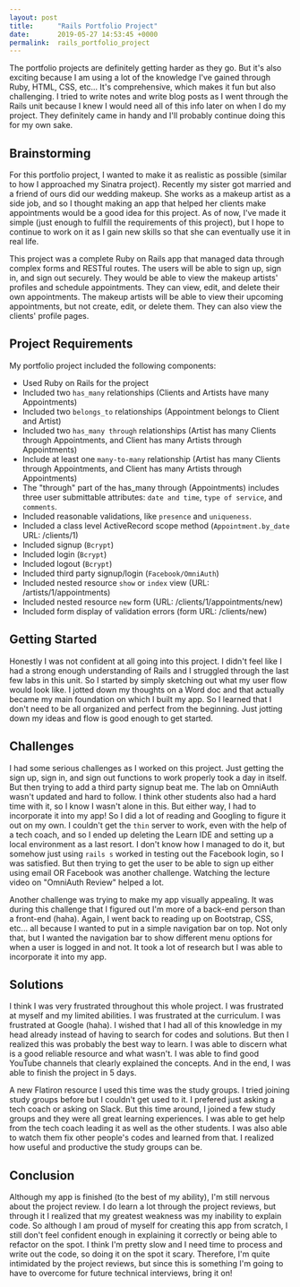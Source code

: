 ```yaml
---
layout: post
title:      "Rails Portfolio Project"
date:       2019-05-27 14:53:45 +0000
permalink:  rails_portfolio_project
---
```



The portfolio projects are definitely getting harder as they go. But it's also exciting because I am using a lot of the knowledge I've gained through Ruby, HTML, CSS, etc... It's comprehensive, which makes it fun but also challenging. I tried to write notes and write blog posts as I went through the Rails unit because I knew I would need all of this info later on when I do my project. They definitely came in handy and I'll probably continue doing this for my own sake.

## Brainstorming
For this portfolio project, I wanted to make it as realistic as possible (similar to how I approached my Sinatra project). Recently my sister got married and a friend of ours did our wedding makeup. She works as a makeup artist as a side job, and so I thought making an app that helped her clients make appointments would be a good idea for this project. As of now, I've made it simple (just enough to fulfill the requirements of this project), but I hope to continue to work on it as I gain new skills so that she can eventually use it in real life.

This project was a complete Ruby on Rails app that managed data through complex forms and RESTful routes. The users will be able to sign up, sign in, and sign out securely. They would be able to view the makeup artists' profiles and schedule appointments. They can view, edit, and delete their own appointments. The makeup artists will be able to view their upcoming appointments, but not create, edit, or delete them. They can also view the clients' profile pages.

## Project Requirements
My portfolio project included the following components:
- Used Ruby on Rails for the project
- Included two `has_many` relationships (Clients and Artists have many Appointments)
- Included two `belongs_to` relationships (Appointment belongs to Client and Artist)
- Included two `has_many through` relationships (Artist has many Clients through Appointments, and Client has many Artists through Appointments)
- Include at least one `many-to-many` relationship (Artist has many Clients through Appointments, and Client has many Artists through Appointments)
- The "through" part of the has_many through (Appointments) includes three user submittable attributes: `date and time`, `type of service`, and `comments`.
- Included reasonable validations, like `presence` and `uniqueness`.
- Included a class level ActiveRecord scope method (`Appointment.by_date` URL: /clients/1)
- Included signup (`Bcrypt`)
- Included login (`Bcrypt`)
- Included logout (`Bcrypt`)
- Included third party signup/login (`Facebook/OmniAuth`)
- Included nested resource `show` or `index` view (URL: /artists/1/appointments)
- Included nested resource `new` form (URL: /clients/1/appointments/new)
- Included form display of validation errors (form URL: /clients/new)

## Getting Started
Honestly I was not confident at all going into this project. I didn't feel like I had a strong enough understanding of Rails and I struggled through the last few labs in this unit. So I started by simply sketching out what my user flow would look like. I jotted down my thoughts on a Word doc and that actually became my main foundation on which I built my app. So I learned that I don't need to be all organized and perfect from the beginning. Just jotting down my ideas and flow is good enough to get started.

## Challenges
I had some serious challenges as I worked on this project. Just getting the sign up, sign in, and sign out functions to work properly took a day in itself. But then trying to add a third party signup beat me. The lab on OmniAuth wasn't updated and hard to follow. I think other students also had a hard time with it, so I know I wasn't alone in this. But either way, I had to incorporate it into my app! So I did a lot of reading and Googling to figure it out on my own. I couldn't get the `thin` server to work, even with the help of a tech coach, and so I ended up deleting the Learn IDE and setting up a local environment as a last resort. I don't know how I managed to do it, but somehow just using `rails s` worked in testing out the Facebook login, so I was satisfied. But then trying to get the user to be able to sign up either using email OR Facebook was another challenge. Watching the lecture video on "OmniAuth Review" helped a lot.

Another challenge was trying to make my app visually appealing. It was during this challenge that I figured out I'm more of a back-end person than a front-end (haha). Again, I went back to reading up on Bootstrap, CSS, etc... all because I wanted to put in a simple navigation bar on top. Not only that, but I wanted the navigation bar to show different menu options for when a user is logged in and not. It took a lot of research but I was able to incorporate it into my app.

## Solutions
I think I was very frustrated throughout this whole project. I was frustrated at myself and my limited abilities. I was frustrated at the curriculum. I was frustrated at Google (haha). I wished that I had all of this knowledge in my head already instead of having to search for codes and solutions. But then I realized this was probably the best way to learn. I was able to discern what is a good reliable resource and what wasn't. I was able to find good YouTube channels that clearly explained the concepts. And in the end, I was able to finish the project in 5 days.

A new Flatiron resource I used this time was the study groups. I tried joining study groups before but I couldn't get used to it. I prefered just asking a tech coach or asking on Slack. But this time around, I joined a few study groups and they were all great learning experiences. I was able to get help from the tech coach leading it as well as the other students. I was also able to watch them fix other people's codes and learned from that. I realized how useful and productive the study groups can be.

## Conclusion
Although my app is finished (to the best of my ability), I'm still nervous about the project review. I do learn a lot through the project reviews, but through it I realized that my greatest weakness was my inability to explain code. So although I am proud of myself for creating this app from scratch, I still don't feel confident enough in explaining it correctly or being able to refactor on the spot. I think I'm pretty slow and I need time to process and write out the code, so doing it on the spot it scary. Therefore, I'm quite intimidated by the project reviews, but since this is something I'm going to have to overcome for future technical interviews, bring it on!
